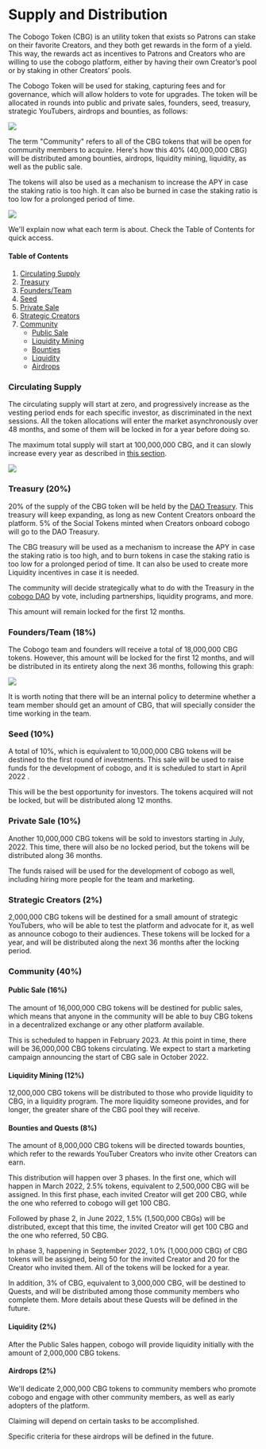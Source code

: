 # Supply and Distribution

The Cobogo Token (CBG) is an utility token that exists so Patrons can stake on their favorite Creators, and they both get rewards in the form of a yield. This way, the rewards act as incentives to Patrons and Creators who are willing to use the cobogo platform, either by having their own Creator’s pool or by staking in other Creators’ pools.&#x20;

The Cobogo Token will be used for staking, capturing fees and for governance, which will allow holders to vote for upgrades. The token will be allocated in rounds into public and private sales, founders, seed, treasury, strategic YouTubers, airdrops and bounties, as follows:

![](../.gitbook/assets/Supply.png)

The term "Community" refers to all of the CBG tokens that will be open for community members to acquire. Here's how this 40% (40,000,000 CBG) will be distributed among bounties, airdrops, liquidity mining, liquidity, as well as the public sale.&#x20;

The tokens will also be used as a mechanism to increase the APY in case the staking ratio is too high. It can also be burned in case the staking ratio is too low for a prolonged period of time.

![](<../.gitbook/assets/Community Supply.png>)

We'll explain now what each term is about. Check the Table of Contents for quick access.

#### Table of Contents

1. [Circulating Supply](supply-and-distribution.md#circulating-supply)
2. [Treasury](supply-and-distribution.md#treasury-20)
3. [Founders/Team](supply-and-distribution.md#founders-team-18)
4. [Seed](supply-and-distribution.md#seed-10)
5. [Private Sale](supply-and-distribution.md#private-sale-10)
6. [Strategic Creators](supply-and-distribution.md#strategic-creators-2)
7. [Community](supply-and-distribution.md#community-40)
   * [Public Sale](supply-and-distribution.md#public-sale-16)
   * [Liquidity Mining](supply-and-distribution.md#liquidity-mining-12)
   * [Bounties](supply-and-distribution.md#bounties-8)
   * [Liquidity](supply-and-distribution.md#liquidity-2)
   * [Airdrops](supply-and-distribution.md#airdrops-2)

### Circulating Supply

The circulating supply will start at zero, and progressively increase as the vesting period ends for each specific investor, as discriminated in the next sessions.  All the token allocations will enter the market asynchronously over 48 months, and some of them will be locked in for a year before doing so.

The maximum total supply will start at 100,000,000 CBG, and it can slowly increase every year as described in [this section](token-emission.md).

![](<../.gitbook/assets/supply (1).PNG>)

### Treasury (20%)

20% of the supply of the CBG token will be held by the [DAO Treasury](dao-treasury.md). This treasury will keep expanding, as long as new Content Creators onboard the platform. 5% of the Social Tokens minted when Creators onboard cobogo will go to the DAO Treasury.&#x20;

The CBG treasury will be used as a mechanism to increase the APY in case the staking ratio is too high, and to burn tokens in case the staking ratio is too low for a prolonged period of time. It can also be used to create more Liquidity incentives in case it is needed.

The community will decide strategically what to do with the Treasury in the [cobogo DAO](broken-reference) by vote, including partnerships, liquidity programs, and more.

This amount will remain locked for the first 12 months.

### Founders/Team (18%)

The Cobogo team and founders will receive a total of 18,000,000 CBG tokens. However, this amount will be locked for the first 12 months, and will be distributed in its entirety along the next 36 months, following this graph:

![](../.gitbook/assets/founders.PNG)

It is worth noting that there will be an internal policy to determine whether a team member should get an amount of CBG, that will specially consider the time working in the team.

### Seed (10%)

A total of 10%, which is equivalent to 10,000,000 CBG tokens will be destined to the first round of investments. This sale will be used to raise funds for the development of cobogo, and it is scheduled to start in April 2022 .&#x20;

This will be the best opportunity for investors. The tokens acquired will not be locked, but will be distributed along 12 months.

### Private Sale (10%)

Another 10,000,000 CBG tokens will be sold to investors starting in July, 2022. This time, there will also be no locked period, but the tokens will be distributed along 36 months.

The funds raised will be used for the development of cobogo as well, including hiring more people for the team and marketing.

### Strategic Creators (2%)

2,000,000 CBG tokens will be destined for a small amount of strategic YouTubers, who will be able to test the platform and advocate for it, as well as announce cobogo to their audiences. These tokens will be locked for a year, and will be distributed along the next 36 months after the locking period.

### Community (40%)

#### Public Sale (16%)

The amount of 16,000,000 CBG tokens will be destined for public sales, which means that anyone in the community will be able to buy CBG tokens in a decentralized exchange or any other platform available.&#x20;

This is scheduled to happen in February 2023. At this point in time, there will be 36,000,000 CBG tokens circulating. We expect to start a marketing campaign announcing the start of CBG sale in October 2022.

#### Liquidity Mining (12%)

12,000,000 CBG tokens will be distributed to those who provide liquidity to CBG, in a liquidity program. The more liquidity someone provides, and for longer, the greater share of the CBG pool they will receive.

#### Bounties and Quests (8%)

The amount of 8,000,000 CBG tokens will be directed towards bounties, which refer to the rewards YouTuber Creators who invite other Creators can earn.&#x20;

This distribution will happen over 3 phases. In the first one, which will happen in March 2022, 2.5% tokens, equivalent to 2,500,000 CBG will be assigned. In this first phase, each invited Creator will get 200 CBG, while the one who referred to cobogo will get 100 CBG.&#x20;

Followed by phase 2, in June 2022, 1.5% (1,500,000 CBGs) will be distributed, except that this time, the invited Creator will get 100 CBG and the one who referred, 50 CBG.&#x20;

In phase 3, happening in September 2022, 1.0% (1,000,000 CBG) of CBG tokens will be assigned, being 50 for the invited Creator and 20 for the Creator who invited them. All of the tokens will be locked for a year.

In addition, 3% of CBG, equivalent to 3,000,000 CBG, will be destined to Quests, and will be distributed among those community members who complete them. More details about these Quests will be defined in the future.

#### Liquidity (2%)

After the Public Sales happen, cobogo will provide liquidity initially with the amount of 2,000,000 CBG tokens.

#### Airdrops (2%)

We'll dedicate 2,000,000 CBG tokens to community members who promote cobogo and engage with other community members, as well as early adopters of the platform.&#x20;

Claiming will depend on certain tasks to be accomplished.

Specific criteria for these airdrops will be defined in the future.

